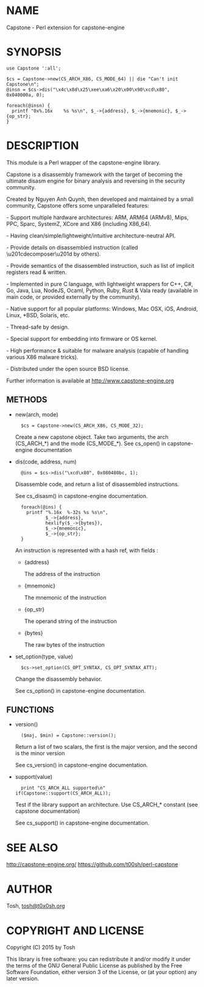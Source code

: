 # NAME

Capstone - Perl extension for capstone-engine

# SYNOPSIS

    use Capstone ':all';

    $cs = Capstone->new(CS_ARCH_X86, CS_MODE_64) || die "Can't init Capstone\n";
    @insn = $cs->dis("\x4c\x8d\x25\xee\xa6\x20\x00\x90\xcd\x80", 0x040000a, 0);

    foreach(@insn) {
      printf "0x%.16x    %s %s\n", $_->{address}, $_->{mnemonic}, $_->{op_str};
    }

# DESCRIPTION

This module is a Perl wrapper of the capstone-engine library.

Capstone is a disassembly framework with the target of becoming the ultimate
disasm engine for binary analysis and reversing in the security community.

Created by Nguyen Anh Quynh, then developed and maintained by a small community,
Capstone offers some unparalleled features:

\- Support multiple hardware architectures: ARM, ARM64 (ARMv8), Mips, PPC, Sparc,
  SystemZ, XCore and X86 (including X86\_64).

\- Having clean/simple/lightweight/intuitive architecture-neutral API.

\- Provide details on disassembled instruction (called \\u201cdecomposer\\u201d by others).

\- Provide semantics of the disassembled instruction, such as list of implicit
  registers read & written.

\- Implemented in pure C language, with lightweight wrappers for C++, C#, Go,
  Java, Lua, NodeJS, Ocaml, Python, Ruby, Rust & Vala ready (available in
  main code, or provided externally by the community).

\- Native support for all popular platforms: Windows, Mac OSX, iOS, Android,
  Linux, \*BSD, Solaris, etc.

\- Thread-safe by design.

\- Special support for embedding into firmware or OS kernel.

\- High performance & suitable for malware analysis (capable of handling various
  X86 malware tricks).

\- Distributed under the open source BSD license.

Further information is available at http://www.capstone-engine.org

## METHODS

- new(arch, mode)

        $cs = Capstone->new(CS_ARCH_X86, CS_MODE_32);    

    Create a new capstone object.
    Take two arguments, the arch (CS\_ARCH\_\*) and the mode (CS\_MODE\_\*).
    See cs\_open() in capstone-engine documentation

- dis(code, address, num)

        @ins = $cs->dis("\xcd\x80", 0x080480bc, 1);

    Disassemble code, and return a list of disassembled instructions.

    See cs\_disasm() in capstone-engine documentation.

        foreach(@ins) {
          printf "%.16x  %-32s %s %s\n",
                 $_->{address},
                 hexlify($_->{bytes}),
                 $_->{mnemonic},
                 $_->{op_str};
        }

    An instruction is represented with a hash ref, with fields :

    - {address}

        The address of the instruction

    - {mnemonic}

        The mnemonic of the instruction

    - {op\_str}

        The operand string of the instruction

    - {bytes}

        The raw bytes of the instruction

- set\_option(type, value)

        $cs->set_option(CS_OPT_SYNTAX, CS_OPT_SYNTAX_ATT);

    Change the disassembly behavior.

    See cs\_option() in capstone-engine documentation.

## FUNCTIONS

- version()

        ($maj, $min) = Capstone::version();

    Return a list of two scalars, the first is the major version, and the second
    is the minor version

    See cs\_version() in capstone-engine documentation.

- support(value)

        print "CS_ARCH_ALL supported\n" if(Capstone::support(CS_ARCH_ALL));

    Test if the library support an architecture.
    Use CS\_ARCH\_\* constant (see capstone documentation)

    See cs\_support() in capstone-engine documentation.

# SEE ALSO

http://capstone-engine.org/
https://github.com/t00sh/perl-capstone

# AUTHOR

Tosh, <tosh@t0x0sh.org>

# COPYRIGHT AND LICENSE

Copyright (C) 2015 by Tosh

This library is free software: you can redistribute it and/or modify
it under the terms of the GNU General Public License as published by
the Free Software Foundation, either version 3 of the License, or
(at your option) any later version.                              
